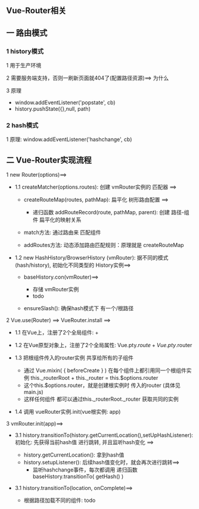## Vue-Router相关

## 一 路由模式

### 1 history模式 

1 用于生产环境

2 需要服务端支持，否则一刷新页面就404了(配置路径资源)==> 为什么
  
3 原理
  - window.addEventListener('popstate', cb) 
  - history.pushState({},null, path)


### 2 hash模式

1 原理:  window.addEventListener('hashchange', cb)


## 二 Vue-Router实现流程

1 new Router(options)==>
  - 1.1 createMatcher(options.routes): 创建 vmRouter实例的 匹配器 ==>
    - createRouteMap(routes, pathMap): 扁平化 树形路由配置 ==>
        - 递归函数 addRouteRecord(route, pathMap, parent): 创建 路径-组件 扁平化的映射关系

    - match方法:      通过路由来 匹配组件
    - addRoutes方法:  动态添加路由匹配规则：原理就是 createRouteMap
  
  - 1.2 new HashHistory/BrowserHistory (vmRouter): 据不同的模式(hash/history), 初始化不同类型的 History实例==>
    - baseHistory.con(vmRouter)==>
      - 存储 vmRouter实例
      - todo

    - ensureSlash(): 确保hash模式下 有一个/根路径


2 Vue.use(Router) ==> VueRouter.install ==> 
  - 1.1 在Vue上，注册了2个全局组件: <router-link> + <router-view>
  - 1.2 在Vue原型对象上，注册了2个全局属性: Vue.pty.$route + Vue.pty.$router
  - 1.3 把根组件传入的router实例 共享给所有的子组件
    - 通过 Vue.mixin( { beforeCreate } ) 在每个组件上都引用同一个根组件实例 this._routerRoot +  this._router = this.$options.router
    - 这个this.$options.router，就是创建根实例时 传入的router (具体见main.js)
    - 这样任何组件 都可以通过this._routerRoot._router 获取共同的实例
  
  - 1.4 调用 vueRouter实例.init(vue根实例: app)


3 vmRouter.init(app)==>
  - 3.1 history.transitionTo(history.getCurrentLocation(),setUpHashListener): 初始化: 先获得当前hash值 进行跳转, 并且监听hash变化 ==>
    - history.getCurrentLocation(): 拿到hash值
    - history.setupListener(): 后续hash值变化时，就会再次进行跳转==>
      - 监听hashchange事件，每次都调用  递归函数 baseHistory.transitionTo( getHash() )

  - 3.1 history.transitionTo(location, onComplete)==>
    - 根据路径加载不同的组件: todo


   


  


    




